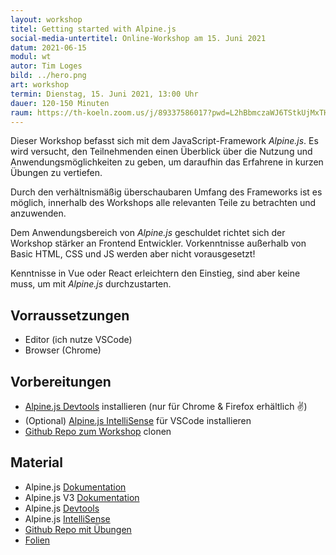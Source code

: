 ```yaml
---
layout: workshop
titel: Getting started with Alpine.js
social-media-untertitel: Online-Workshop am 15. Juni 2021
datum: 2021-06-15
modul: wt
autor: Tim Loges
bild: ../hero.png
art: workshop
termin: Dienstag, 15. Juni 2021, 13:00 Uhr
dauer: 120-150 Minuten 
raum: https://th-koeln.zoom.us/j/89337586017?pwd=L2hBbmczaWJ6TStkUjMxTHlRc0ZhUT09
---
```


Dieser Workshop befasst sich mit dem JavaScript-Framework *Alpine.js*. Es wird versucht, den Teilnehmenden einen Überblick über die Nutzung und Anwendungsmöglichkeiten zu geben, um daraufhin das Erfahrene in kurzen Übungen zu vertiefen.

Durch den verhältnismäßig überschaubaren Umfang des Frameworks ist es möglich, innerhalb des Workshops alle relevanten Teile zu betrachten und anzuwenden. 

Dem Anwendungsbereich von *Alpine.js* geschuldet richtet sich der Workshop stärker an Frontend Entwickler. Vorkenntnisse außerhalb von Basic HTML, CSS und JS werden aber nicht vorausgesetzt!

Kenntnisse in Vue oder React erleichtern den Einstieg, sind aber keine muss, um mit *Alpine.js* durchzustarten.

## Vorraussetzungen
- Editor (ich nutze VSCode)
- Browser (Chrome)

## Vorbereitungen
- [Alpine.js Devtools](https://github.com/alpine-collective/alpinejs-devtools) installieren (nur für Chrome & Firefox erhältlich ✌️)
- (Optional) [Alpine.js IntelliSense](https://marketplace.visualstudio.com/items?itemName=adrianwilczynski.alpine-js-intellisense) für VSCode installieren
- [Github Repo zum Workshop](https://github.com/WasMachenSachen/alpine-workshop-wtw) clonen 

## Material

- Alpine.js [Dokumentation](https://github.com/alpinejs/alpine/tree/2.x)
- Alpine.js V3 [Dokumentation](https://alpinejs.dev/)
- Alpine.js [Devtools](https://github.com/alpine-collective/alpinejs-devtools)
- Alpine.js [IntelliSense](https://marketplace.visualstudio.com/items?itemName=adrianwilczynski.alpine-js-intellisense)
- [Github Repo mit Übungen](https://github.com/WasMachenSachen/alpine-workshop-wtw)
- [Folien](https://github.com/WasMachenSachen/alpine-workshop-wtw/tree/main/folien/export)
